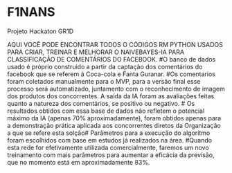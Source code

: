 # F1NANS
Projeto Hackaton GR1D

AQUI VOCÊ PODE ENCONTRAR TODOS O CÓDIGOS RM PYTHON USADOS PARA CRIAR, TREINAR E MELHORAR O NAIVEBAYES-IA PARA CLASSIFICAÇÃO DE COMENTÁRIOS DO FACEBOOK. #O banco de dados usado é próprio construido a partir da captação dos comentários do facebook que se referem à Coca-cola e Fanta Guranar. #Os comentarios foram coletados manualmente para o MVP, para a versão final esse processo será automatizado, juntamento com o reconhecimento de imagem dos produtos dos concorrentes. A saída da IA foram as avaliações feitas quanto a natureza dos comentários, se positivo ou negativo. # Os resultados obtidos com essa base de dados não refletem o potencial máximo da IA (apenas 70% aproximadamente), foram obtidos apenas para a demonstração prática aplicada aos concorrentes diretos da Organização a que se refere esta solção# Parâmetros para a execução do algorítmo foram escolhidos com base em estudos já realizados na área. #Quando esta rede for efetivamente utilizada comercialmente, faremos um novo treinamento com mais parâmetros para aumentar a eficácia da previsão, que no momento está em aproximadamente 83%.

